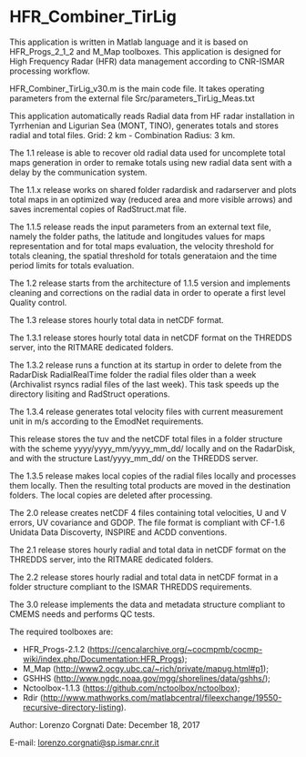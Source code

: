 # HFR_Combiner_TirLig

This application is written in Matlab language and it is based on HFR_Progs_2_1_2 and M_Map toolboxes.
This application is designed for High Frequency Radar (HFR) data management according to CNR-ISMAR processing workflow.

HFR_Combiner_TirLig_v30.m is the main code file. It takes operating parameters from the external file Src/parameters_TirLig_Meas.txt

This application automatically reads Radial data from HF radar
installation in Tyrrhenian and Ligurian Sea (MONT, TINO), generates totals
and stores radial and total files.
Grid: 2 km - Combination Radius: 3 km.

The 1.1 release is able to recover old radial data used for uncomplete
total maps generation in order to remake totals using new radial data
sent with a delay by the communication system.

The 1.1.x release works on shared folder radardisk and radarserver and
plots total maps in an optimized way (reduced area and more visible
arrows) and saves incremental copies of RadStruct.mat file.

The 1.1.5 release reads the input parameters from an external text file,
namely the folder paths, the latitude and longitudes values for maps
representation and for total maps evaluation, the velocity threshold for
totals cleaning, the spatial threshold for totals generataion and the
time period limits for totals evaluation.

The 1.2 release starts from the architecture of 1.1.5 version and
implements cleaning and corrections on the radial data in order to
operate a first level Quality control.

The 1.3 release stores hourly total data in netCDF format.

The 1.3.1 release stores hourly total data in netCDF format on
the THREDDS server, into the RITMARE dedicated folders.

The 1.3.2 release runs a function at its startup in order to delete from
the RadarDisk RadialRealTime folder the radial files older than a week
(Archivalist rsyncs radial files of the last week). This task speeds up
the directory lisiting and RadStruct operations.

The 1.3.4 release generates total velocity files with current
measurement unit in m/s according to the EmodNet requirements.

This release stores the tuv and the netCDF total files in a folder structure
with the scheme yyyy/yyyy_mm/yyyy_mm_dd/ locally and on the RadarDisk,
and with the structure Last/yyyy_mm_dd/ on the THREDDS server.

The 1.3.5 release makes local copies of the radial files locally and
processes them locally. Then the resulting total products are moved in
the destination folders. The local copies are deleted after processing.

The 2.0 release creates netCDF 4 files containing total velocities, U and V
errors, UV covariance and GDOP. The file format is compliant with CF-1.6
Unidata Data Discoverty, INSPIRE and ACDD conventions.

The 2.1 release stores hourly radial and total data in netCDF format on
the THREDDS server, into the RITMARE dedicated folders.

The 2.2 release stores hourly radial and total data in netCDF format in a
folder structure compliant to the ISMAR THREDDS requirements.

The 3.0 release implements the data and metadata structure compliant to
CMEMS needs and performs QC tests.

The required toolboxes are:
- HFR_Progs-2.1.2 (https://cencalarchive.org/~cocmpmb/cocmp-wiki/index.php/Documentation:HFR_Progs);
- M_Map (http://www2.ocgy.ubc.ca/~rich/private/mapug.html#p1);
- GSHHS (http://www.ngdc.noaa.gov/mgg/shorelines/data/gshhs/);
- Nctoolbox-1.1.3 (https://github.com/nctoolbox/nctoolbox);
- Rdir (http://www.mathworks.com/matlabcentral/fileexchange/19550-recursive-directory-listing).

Author: Lorenzo Corgnati
Date: December 18, 2017

E-mail: lorenzo.corgnati@sp.ismar.cnr.it

